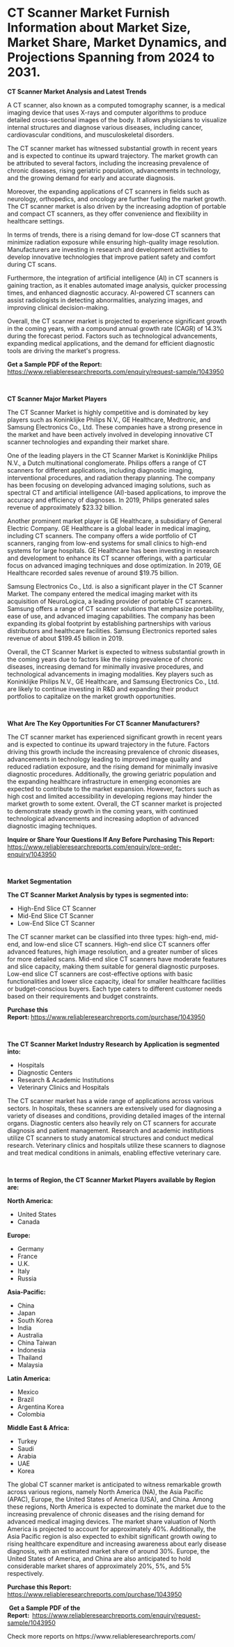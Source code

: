<p><h1>CT Scanner Market Furnish Information about Market Size, Market Share, Market Dynamics, and Projections Spanning from 2024 to 2031.</h1></p><p><strong>CT Scanner Market Analysis and Latest Trends</strong></p>
<p><p>A CT scanner, also known as a computed tomography scanner, is a medical imaging device that uses X-rays and computer algorithms to produce detailed cross-sectional images of the body. It allows physicians to visualize internal structures and diagnose various diseases, including cancer, cardiovascular conditions, and musculoskeletal disorders.</p><p>The CT scanner market has witnessed substantial growth in recent years and is expected to continue its upward trajectory. The market growth can be attributed to several factors, including the increasing prevalence of chronic diseases, rising geriatric population, advancements in technology, and the growing demand for early and accurate diagnosis.</p><p>Moreover, the expanding applications of CT scanners in fields such as neurology, orthopedics, and oncology are further fueling the market growth. The CT scanner market is also driven by the increasing adoption of portable and compact CT scanners, as they offer convenience and flexibility in healthcare settings.</p><p>In terms of trends, there is a rising demand for low-dose CT scanners that minimize radiation exposure while ensuring high-quality image resolution. Manufacturers are investing in research and development activities to develop innovative technologies that improve patient safety and comfort during CT scans.</p><p>Furthermore, the integration of artificial intelligence (AI) in CT scanners is gaining traction, as it enables automated image analysis, quicker processing times, and enhanced diagnostic accuracy. AI-powered CT scanners can assist radiologists in detecting abnormalities, analyzing images, and improving clinical decision-making.</p><p>Overall, the CT scanner market is projected to experience significant growth in the coming years, with a compound annual growth rate (CAGR) of 14.3% during the forecast period. Factors such as technological advancements, expanding medical applications, and the demand for efficient diagnostic tools are driving the market's progress.</p></p>
<p><strong>Get a Sample PDF of the Report:&nbsp;</strong> <a href="https://www.reliableresearchreports.com/enquiry/request-sample/1043950">https://www.reliableresearchreports.com/enquiry/request-sample/1043950</a></p>
<p>&nbsp;</p>
<p><strong>CT Scanner Major Market Players</strong></p>
<p><p>The CT Scanner Market is highly competitive and is dominated by key players such as Koninklijke Philips N.V., GE Healthcare, Medtronic, and Samsung Electronics Co., Ltd. These companies have a strong presence in the market and have been actively involved in developing innovative CT scanner technologies and expanding their market share.</p><p>One of the leading players in the CT Scanner Market is Koninklijke Philips N.V., a Dutch multinational conglomerate. Philips offers a range of CT scanners for different applications, including diagnostic imaging, interventional procedures, and radiation therapy planning. The company has been focusing on developing advanced imaging solutions, such as spectral CT and artificial intelligence (AI)-based applications, to improve the accuracy and efficiency of diagnoses. In 2019, Philips generated sales revenue of approximately $23.32 billion.</p><p>Another prominent market player is GE Healthcare, a subsidiary of General Electric Company. GE Healthcare is a global leader in medical imaging, including CT scanners. The company offers a wide portfolio of CT scanners, ranging from low-end systems for small clinics to high-end systems for large hospitals. GE Healthcare has been investing in research and development to enhance its CT scanner offerings, with a particular focus on advanced imaging techniques and dose optimization. In 2019, GE Healthcare recorded sales revenue of around $19.75 billion.</p><p>Samsung Electronics Co., Ltd. is also a significant player in the CT Scanner Market. The company entered the medical imaging market with its acquisition of NeuroLogica, a leading provider of portable CT scanners. Samsung offers a range of CT scanner solutions that emphasize portability, ease of use, and advanced imaging capabilities. The company has been expanding its global footprint by establishing partnerships with various distributors and healthcare facilities. Samsung Electronics reported sales revenue of about $199.45 billion in 2019.</p><p>Overall, the CT Scanner Market is expected to witness substantial growth in the coming years due to factors like the rising prevalence of chronic diseases, increasing demand for minimally invasive procedures, and technological advancements in imaging modalities. Key players such as Koninklijke Philips N.V., GE Healthcare, and Samsung Electronics Co., Ltd. are likely to continue investing in R&D and expanding their product portfolios to capitalize on the market growth opportunities.</p></p>
<p>&nbsp;</p>
<p><strong>What Are The Key Opportunities For CT Scanner Manufacturers?</strong></p>
<p><p>The CT scanner market has experienced significant growth in recent years and is expected to continue its upward trajectory in the future. Factors driving this growth include the increasing prevalence of chronic diseases, advancements in technology leading to improved image quality and reduced radiation exposure, and the rising demand for minimally invasive diagnostic procedures. Additionally, the growing geriatric population and the expanding healthcare infrastructure in emerging economies are expected to contribute to the market expansion. However, factors such as high cost and limited accessibility in developing regions may hinder the market growth to some extent. Overall, the CT scanner market is projected to demonstrate steady growth in the coming years, with continued technological advancements and increasing adoption of advanced diagnostic imaging techniques.</p></p>
<p><strong>Inquire or Share Your Questions If Any Before Purchasing This Report:</strong> <a href="https://www.reliableresearchreports.com/enquiry/pre-order-enquiry/1043950">https://www.reliableresearchreports.com/enquiry/pre-order-enquiry/1043950</a></p>
<p>&nbsp;</p>
<p><strong>Market Segmentation</strong></p>
<p><strong>The CT Scanner Market Analysis by types is segmented into:</strong></p>
<p><ul><li>High-End Slice CT Scanner</li><li>Mid-End Slice CT Scanner</li><li>Low-End Slice CT Scanner</li></ul></p>
<p><p>The CT scanner market can be classified into three types: high-end, mid-end, and low-end slice CT scanners. High-end slice CT scanners offer advanced features, high image resolution, and a greater number of slices for more detailed scans. Mid-end slice CT scanners have moderate features and slice capacity, making them suitable for general diagnostic purposes. Low-end slice CT scanners are cost-effective options with basic functionalities and lower slice capacity, ideal for smaller healthcare facilities or budget-conscious buyers. Each type caters to different customer needs based on their requirements and budget constraints.</p></p>
<p><strong>Purchase this Report:&nbsp;</strong><a href="https://www.reliableresearchreports.com/purchase/1043950">https://www.reliableresearchreports.com/purchase/1043950</a></p>
<p>&nbsp;</p>
<p><strong>The CT Scanner Market Industry Research by Application is segmented into:</strong></p>
<p><ul><li>Hospitals</li><li>Diagnostic Centers</li><li>Research & Academic Institutions</li><li>Veterinary Clinics and Hospitals</li></ul></p>
<p><p>The CT scanner market has a wide range of applications across various sectors. In hospitals, these scanners are extensively used for diagnosing a variety of diseases and conditions, providing detailed images of the internal organs. Diagnostic centers also heavily rely on CT scanners for accurate diagnosis and patient management. Research and academic institutions utilize CT scanners to study anatomical structures and conduct medical research. Veterinary clinics and hospitals utilize these scanners to diagnose and treat medical conditions in animals, enabling effective veterinary care.</p></p>
<p>&nbsp;</p>
<p><strong>In terms of Region, the CT Scanner Market Players available by Region are:</strong></p>
<p>
    <p> <strong> North America: </strong>
        <ul>
            <li>United States</li>
            <li>Canada</li>
        </ul>
        </p> 
    <p> <strong> Europe: </strong>
        <ul>
            <li>Germany</li>
            <li>France</li>
            <li>U.K.</li>
            <li>Italy</li>
            <li>Russia</li>
        </ul>
        </p> 
    <p> <strong> Asia-Pacific: </strong>
        <ul>
            <li>China</li>
            <li>Japan</li>
            <li>South Korea</li>
            <li>India</li>
            <li>Australia</li>
            <li>China Taiwan</li>
            <li>Indonesia</li>
            <li>Thailand</li>
            <li>Malaysia</li>
        </ul>
        </p> 
    <p> <strong> Latin America: </strong>
        <ul>
            <li>Mexico</li>
            <li>Brazil</li>
            <li>Argentina Korea</li>
            <li>Colombia</li>
        </ul>
        </p> 
    <p> <strong> Middle East & Africa: </strong>
        <ul>
            <li>Turkey</li>
            <li>Saudi</li>
            <li>Arabia</li>
            <li>UAE</li>
            <li>Korea</li>
        </ul>
    </p>
    </p>
<p><p>The global CT scanner market is anticipated to witness remarkable growth across various regions, namely North America (NA), the Asia Pacific (APAC), Europe, the United States of America (USA), and China. Among these regions, North America is expected to dominate the market due to the increasing prevalence of chronic diseases and the rising demand for advanced medical imaging devices. The market share valuation of North America is projected to account for approximately 40%. Additionally, the Asia Pacific region is also expected to exhibit significant growth owing to rising healthcare expenditure and increasing awareness about early disease diagnosis, with an estimated market share of around 30%. Europe, the United States of America, and China are also anticipated to hold considerable market shares of approximately 20%, 5%, and 5% respectively.</p></p>
<p><strong>Purchase this Report: </strong><a href="https://www.reliableresearchreports.com/purchase/1043950">https://www.reliableresearchreports.com/purchase/1043950</a></p>
<p>&nbsp;<strong>Get a Sample PDF of the Report:&nbsp;&nbsp;</strong><a href="https://www.reliableresearchreports.com/enquiry/request-sample/1043950">https://www.reliableresearchreports.com/enquiry/request-sample/1043950</a></p>
<p><strong></strong></p>
<p>Check more reports on https://www.reliableresearchreports.com/</p>